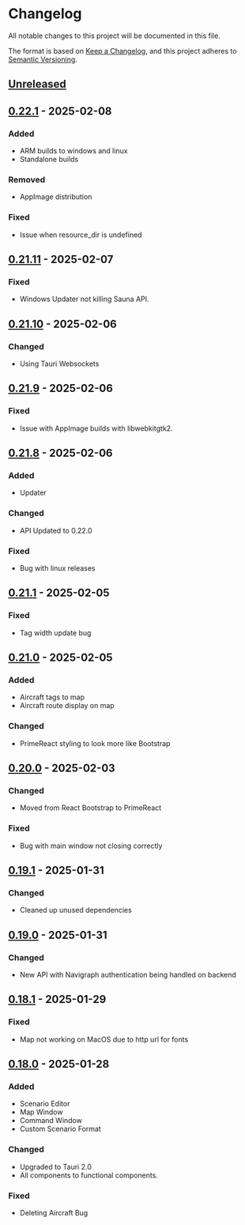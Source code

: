 # Changelog

All notable changes to this project will be documented in this file.

The format is based on [Keep a Changelog](https://keepachangelog.com/en/1.1.0/),
and this project adheres to [Semantic Versioning](https://semver.org/spec/v2.0.0.html).

## [Unreleased]

## [0.22.1] - 2025-02-08
### Added
- ARM builds to windows and linux
- Standalone builds

### Removed
- AppImage distribution

### Fixed
- Issue when resource_dir is undefined

## [0.21.11] - 2025-02-07
### Fixed
- Windows Updater not killing Sauna API.

## [0.21.10] - 2025-02-06
### Changed
- Using Tauri Websockets

## [0.21.9] - 2025-02-06
### Fixed
- Issue with AppImage builds with libwebkitgtk2.

## [0.21.8] - 2025-02-06
### Added
- Updater

### Changed
- API Updated to 0.22.0

### Fixed
- Bug with linux releases

## [0.21.1] - 2025-02-05
### Fixed
- Tag width update bug

## [0.21.0] - 2025-02-05
### Added
- Aircraft tags to map
- Aircraft route display on map

### Changed
- PrimeReact styling to look more like Bootstrap

## [0.20.0] - 2025-02-03
### Changed
- Moved from React Bootstrap to PrimeReact

### Fixed
- Bug with main window not closing correctly

## [0.19.1] - 2025-01-31
### Changed
- Cleaned up unused dependencies

## [0.19.0] - 2025-01-31
### Changed
- New API with Navigraph authentication being handled on backend

## [0.18.1] - 2025-01-29
### Fixed
- Map not working on MacOS due to http url for fonts

## [0.18.0] - 2025-01-28
### Added
- Scenario Editor
- Map Window
- Command Window
- Custom Scenario Format

### Changed
- Upgraded to Tauri 2.0
- All components to functional components.

### Fixed
- Deleting Aircraft Bug

[Unreleased]: https://github.com/sauna-sim/sauna-ui/compare/v0.22.1...master
[0.22.1]: https://github.com/sauna-sim/sauna-ui/compare/v0.21.11...v0.22.1
[0.21.11]: https://github.com/sauna-sim/sauna-ui/compare/v0.21.10...v0.21.11
[0.21.10]: https://github.com/sauna-sim/sauna-ui/compare/v0.21.9...v0.21.10
[0.21.9]: https://github.com/sauna-sim/sauna-ui/compare/v0.21.8...v0.21.9
[0.21.8]: https://github.com/sauna-sim/sauna-ui/compare/v0.21.1...v0.21.8
[0.21.1]: https://github.com/sauna-sim/sauna-ui/compare/v0.21.0...v0.21.1
[0.21.0]: https://github.com/sauna-sim/sauna-ui/compare/v0.20.0...v0.21.0
[0.20.0]: https://github.com/sauna-sim/sauna-ui/compare/v0.19.1...v0.20.0
[0.19.1]: https://github.com/sauna-sim/sauna-ui/compare/v0.19.0...v0.19.1
[0.19.0]: https://github.com/sauna-sim/sauna-ui/compare/v0.18.1...v0.19.0
[0.18.1]: https://github.com/sauna-sim/sauna-ui/compare/v0.18.0...v0.18.1
[0.18.0]: https://github.com/sauna-sim/sauna-ui/compare/v0.17.5...v0.18.0